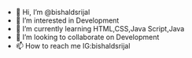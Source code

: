 - 👋 Hi, I’m @bishaldsrijal
- 👀 I’m interested in Development
- 🌱 I’m currently learning HTML,CSS,Java Script,Java
- 💞️ I’m looking to collaborate on Development
- 📫 How to reach me IG:bishaldsrijal

<!---
bishaldsrijal/bishaldsrijal is a ✨ special ✨ repository because its `README.md` (this file) appears on your GitHub profile.
You can click the Preview link to take a look at your changes.
--->
